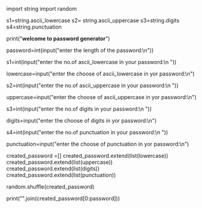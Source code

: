 import string
import random

s1=string.ascii_lowercase
s2= string.ascii_uppercase
s3=string.digits
s4=string.punctuation

print("********welcome to password generator********")

password=int(input("enter the length of the password:\n"))


s1=int(input("enter the  no.of ascii_lowercase in your password:\n "))

lowercase=input("enter the choose of ascii_lowercase in yor password:\n")

s2=int(input("enter the  no.of ascii_uppercase in your password:\n "))

uppercase=input("enter the choose of ascii_uppercase in yor password:\n")

s3=int(input("enter the  no.of digits in your password:\n "))

digits=input("enter the choose of digits in yor password:\n")

s4=int(input("enter the  no.of punctuation in your password:\n "))

punctuation=input("enter the choose of punctuation in yor password:\n")


created_password =[]
created_password.extend(list(lowercase))
created_password.extend(list(uppercase))
created_password.extend(list(digits))
created_password.extend(list(punctuation))

random.shuffle(created_password)

print("".join(created_password[0:password]))

